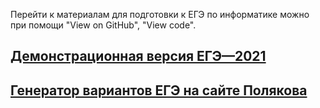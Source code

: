 Перейти к материалам для подготовки к ЕГЭ по информатике можно при помощи "View on GitHub", "View code".

## [Демонстрационная версия ЕГЭ—2021](https://nbviewer.org/github/xkurs/KEGE/blob/master/KEGE2021/KEGE2021.ipynb)

## [Генератор вариантов ЕГЭ на сайте Полякова](https://kpolyakov.spb.ru/school/ege/generate.htm)
